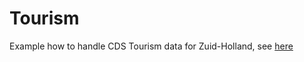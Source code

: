 # Tourism
 Example how to handle CDS Tourism data for Zuid-Holland, see [here](Tourism_Zuid-Holland.html)
